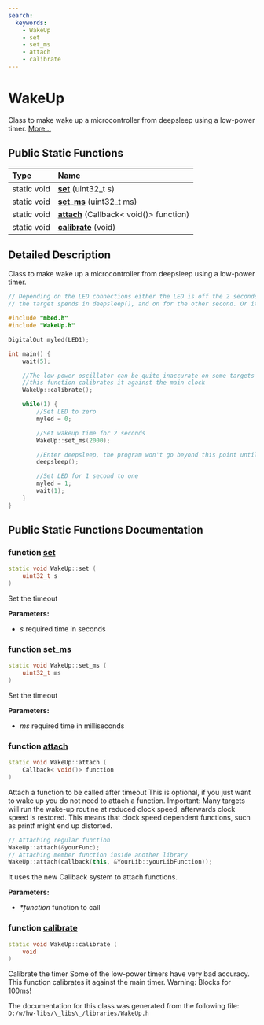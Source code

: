 ```yaml
---
search:
  keywords:
    - WakeUp
    - set
    - set_ms
    - attach
    - calibrate
---
```


# WakeUp

Class to make wake up a microcontroller from deepsleep using a low-power timer. [More...](wakeup.md#detailed-description)

## Public Static Functions

| Type | Name |
| :--- | :--- |
| static void | [**set**](wakeup.md#1a35555135d939991c9b288c7fdf2acf1e) \(uint32\_t s\) |
| static void | [**set\_ms**](wakeup.md#1abd46caf0490902d7330e5847cd0807fc) \(uint32\_t ms\) |
| static void | [**attach**](wakeup.md#1a2acb127a35ced9e6d2c5d8013db7de66) \(Callback&lt; void\(\)&gt; function\) |
| static void | [**calibrate**](wakeup.md#1a27d093534db639951961f3f8c7fe4fa7) \(void\) |

## Detailed Description

Class to make wake up a microcontroller from deepsleep using a low-power timer.

```cpp
// Depending on the LED connections either the LED is off the 2 seconds
// the target spends in deepsleep(), and on for the other second. Or it is inverted 

#include "mbed.h"
#include "WakeUp.h"

DigitalOut myled(LED1);

int main() {
    wait(5);

    //The low-power oscillator can be quite inaccurate on some targets
    //this function calibrates it against the main clock
    WakeUp::calibrate();

    while(1) {
        //Set LED to zero
        myled = 0;

        //Set wakeup time for 2 seconds
        WakeUp::set_ms(2000);

        //Enter deepsleep, the program won't go beyond this point until it is woken up
        deepsleep();

        //Set LED for 1 second to one
        myled = 1;
        wait(1);
    }
}
```

## Public Static Functions Documentation

### function [set](wakeup.md#1a35555135d939991c9b288c7fdf2acf1e)

```cpp
static void WakeUp::set (
    uint32_t s
)
```

Set the timeout

**Parameters:**

* _s_ required time in seconds 

### function [set\_ms](wakeup.md#1abd46caf0490902d7330e5847cd0807fc)

```cpp
static void WakeUp::set_ms (
    uint32_t ms
)
```

Set the timeout

**Parameters:**

* _ms_ required time in milliseconds 

### function [attach](wakeup.md#1a2acb127a35ced9e6d2c5d8013db7de66)

```cpp
static void WakeUp::attach (
    Callback< void()> function
)
```

Attach a function to be called after timeout This is optional, if you just want to wake up you do not need to attach a function. Important: Many targets will run the wake-up routine at reduced clock speed, afterwards clock speed is restored. This means that clock speed dependent functions, such as printf might end up distorted.

```cpp
// Attaching regular function
WakeUp::attach(&yourFunc);
// Attaching member function inside another library    
WakeUp::attach(callback(this, &YourLib::yourLibFunction));
```

It uses the new Callback system to attach functions.

**Parameters:**

* _\*function_ function to call 

### function [calibrate](wakeup.md#1a27d093534db639951961f3f8c7fe4fa7)

```cpp
static void WakeUp::calibrate (
    void 
)
```

Calibrate the timer Some of the low-power timers have very bad accuracy. This function calibrates it against the main timer. Warning: Blocks for 100ms!

The documentation for this class was generated from the following file: `D:/w/hw-libs/\_libs\_/libraries/WakeUp.h`

